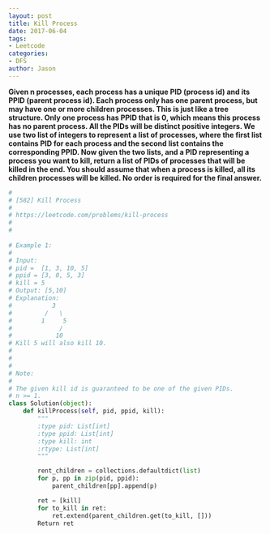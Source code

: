 ```yaml
---
layout: post
title: Kill Process
date: 2017-06-04
tags:
- Leetcode
categories:
- DFS
author: Jason
---
```

**Given n processes, each process has a unique PID (process id) and its PPID (parent process id). Each process only has one parent process, but may have one or more children processes. This is just like a tree structure.  Only one process has PPID that is 0, which means this process has no parent process. All the PIDs will be distinct positive integers. We use two list of integers to represent a list of processes, where the first list contains PID for each process and the second list contains the corresponding PPID. Now given the two lists, and a PID representing a process you want to kill, return a list of PIDs of processes that will be killed in the end. You should assume that when a process is killed, all its children processes will be killed. No order is required for the final answer.**

```python
#
# [582] Kill Process
#
# https://leetcode.com/problems/kill-process
#
#
 
# Example 1:
# 
# Input: 
# pid =  [1, 3, 10, 5]
# ppid = [3, 0, 5, 3]
# kill = 5
# Output: [5,10]
# Explanation: 
# ⁠          3
# ⁠        /   \
# ⁠       1     5
# ⁠            /
# ⁠           10
# Kill 5 will also kill 10.
# 
# 
# 
# Note:
# 
# The given kill id is guaranteed to be one of the given PIDs.
# n >= 1.
class Solution(object):
    def killProcess(self, pid, ppid, kill):
        """
        :type pid: List[int]
        :type ppid: List[int]
        :type kill: int
        :rtype: List[int]
        """

        rent_children = collections.defaultdict(list)
        for p, pp in zip(pid, ppid):
            parent_children[pp].append(p)

        ret = [kill]
        for to_kill in ret:
            ret.extend(parent_children.get(to_kill, []))
        Return ret
```
